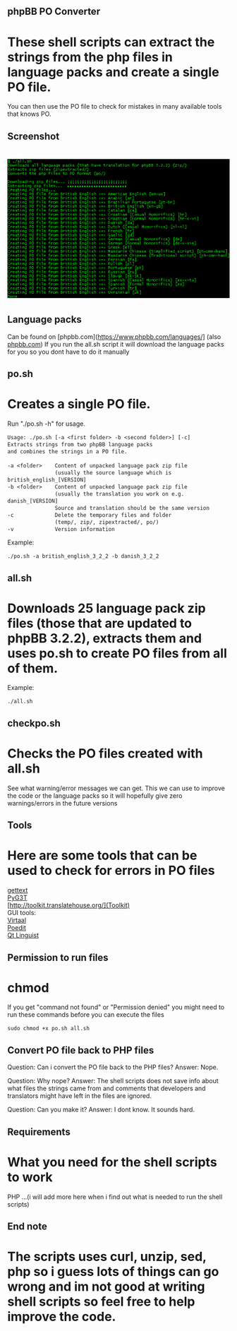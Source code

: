 ## phpBB PO Converter
# These shell scripts can extract the strings from the php files in language packs and create a single PO file.

You can then use the PO file to check for mistakes in many available tools that knows PO.

## Screenshot
# ![Screenshot of PO converter in terminal](screenshot1.png)

## Language packs

Can be found on [phpbb.com](https://www.phpbb.com/languages/] (also [phpbb.com](https://www.phpbb.com/customise/db/language_packs-25))
If you run the all.sh script it will download the language packs for you so you dont have to do it manually

## po.sh
# Creates a single PO file.

Run "./po.sh -h" for usage.

    Usage: ./po.sh [-a <first folder> -b <second folder>] [-c]
    Extracts strings from two phpBB language packs
    and combines the strings in a PO file.
    
    -a <folder>    Content of unpacked language pack zip file
                   (usually the source language which is british_english_[VERSION]
    -b <folder>    Content of unpacked language pack zip file
                   (usually the translation you work on e.g. danish_[VERSION]
                   Source and translation should be the same version
    -c             Delete the temporary files and folder
                   (temp/, zip/, zipextracted/, po/)
    -v             Version information

Example:

    ./po.sh -a british_english_3_2_2 -b danish_3_2_2

## all.sh
# Downloads 25 language pack zip files (those that are updated to phpBB 3.2.2), extracts them and uses po.sh to create PO files from all of them.

Example:

    ./all.sh

## checkpo.sh
# Checks the PO files created with all.sh

See what warning/error messages we can get.
This we can use to improve the code or the language packs so it will hopefully give zero warnings/errors in the future versions

## Tools
# Here are some tools that can be used to check for errors in PO files

[gettext](https://www.gnu.org/software/gettext/)  
[PyG3T](https://github.com/pyg3t/pyg3t)  
[http://toolkit.translatehouse.org/](Toolkit)  
GUI tools:  
[Virtaal](http://virtaal.translatehouse.org/)  
[Poedit](https://poedit.net/)  
[Qt Linguist](https://doc.qt.io/qt-5/linguist-translators.html)  

## Permission to run files
# chmod

If you get "command not found" or "Permission denied" you might need to run these commands before you can execute the files

    sudo chmod +x po.sh all.sh

## Convert PO file back to PHP files

Question: Can i convert the PO file back to the PHP files?
Answer: Nope.

Question: Why nope?
Answer: The shell scripts does not save info about what files the strings came from and comments that developers and translators might have left in the files are ignored.

Question: Can you make it?
Answer: I dont know. It sounds hard.

## Requirements
# What you need for the shell scripts to work

PHP
...(i will add more here when i find out what is needed to run the shell scripts)

## End note
# The scripts uses curl, unzip, sed, php so i guess lots of things can go wrong and im not good at writing shell scripts so feel free to help improve the code.
